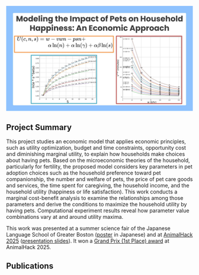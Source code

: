<!--
## Modeling the Impact of Pets on Household Happiness: An Economic Approach
-->

<p align="center">
  <img src="logo.jpg" width="650" />
</p>

## Project Summary

This project studies an economic model that applies economic principles, such as utility optimization, budget and time constraints, opportunity cost and diminishing marginal utility, to explain how households make choices about having pets. Based on the microeconomic theories of the household, particularly for fertility, the proposed model considers key parameters in pet adoption choices such as the household preference toward pet companionship, the number and welfare of pets, the price of pet care goods and services, the time spent for caregiving, the household income, and the household utility (happiness or life satisfaction). This work conducts a marginal cost-benefit analysis to examine the relationships among those parameters and derive the conditions to maximize the household utility by having pets. Computational experiment results reveal how parameter value combinations vary at and around utility maxima.

This work was presented at a summer science fair of the Japanese Language School of Greater Boston ([poster](./model1/poster-jls.jpg) in Japanese) and at [AnimalHack 2025](https://animalhack2025.devpost.com/) ([presentation slides](https://docs.google.com/presentation/d/1jVFw6v7WuYL-fCS8_CAo-duVvMBiGqPtpaCk-j4YjjI/edit?usp=sharing)). It won a [Grand Prix (1st Place) award](https://animalhack2025.devpost.com/project-gallery) at AnimalHack 2025. 

## Publications

